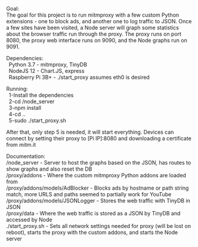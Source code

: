Goal:<br />
The goal for this project is to run mitmproxy with a few custom Python extensions - one to block ads, and another one to log traffic to JSON. Once a few sites have been visited, a Node server will graph some statistics about the browser traffic run through the proxy. The proxy runs on port 8080, the proxy web interface runs on 9090, and the Node graphs run on 9091.

Dependencies:<br />
&ensp;Python 3.7 - mitmproxy, TinyDB<br />
&ensp;NodeJS 12 - Chart.JS, express<br />
&ensp;Raspberry Pi 3B+ - ./start_proxy assumes eth0 is desired<br />

Running:<br />
&ensp;1-Install the dependencies<br />
&ensp;2-cd /node_server<br />
&ensp;3-npm install<br />
&ensp;4-cd ..<br />
&ensp;5-sudo ./start_proxy.sh<br />

After that, only step 5 is needed, it will start everything. Devices can connect by setting their proxy to [Pi IP]:8080 and downloading a certificate from mitm.it

Documentation:<br />
    /node_server - Server to host the graphs based on the JSON, has routes to show graphs and also reset the DB<br />
    /proxy/addons - Where the custom mitmproxy Python addons are loaded from<br />
        /proxy/addons/models/AdBlocker - Blocks ads by hostname or path string match, more URLS and paths seemed to partially work for YouTube<br />
        /proxy/addons/models/JSONLogger - Stores the web traffic with TinyDB in JSON<br />
    /proxy/data - Where the web traffic is stored as a JSON by TinyDB and accessed by Node<br />
    ./start_proxy.sh - Sets all network settings needed for proxy (will be lost on reboot), starts the proxy with the custom addons, and starts the Node server<br />

